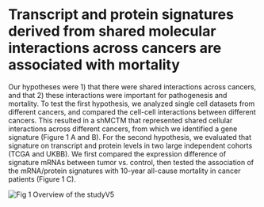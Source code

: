 # Transcript and protein signatures derived from shared molecular interactions across cancers are associated with mortality 
Our hypotheses were 1) that there were shared interactions across cancers, and that 2) these interactions were important for pathogenesis and mortality. To test the first hypothesis, we analyzed single cell datasets from different cancers, and compared the cell-cell interactions between different cancers. This resulted in a shMCTM that represented shared cellular interactions across different cancers, from which we identified a gene signature (Figure 1 A and B). For the second hypothesis, we evaluated that signature on transcript and protein levels in two large independent cohorts (TCGA and UKBB). We first compared the expression difference of signature mRNAs between tumor vs. control, then tested the association of the mRNA/protein signatures with 10-year all-cause mortality in cancer patients (Figure 1 C).

![Fig 1  Overview of the studyV5](https://github.com/SDTC-CPMed/shMCTM_cancer_mortality/assets/98571115/9227028e-7232-453e-8129-02c5ffd79d45)
